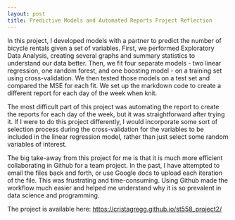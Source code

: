 ```yaml
---
layout: post
title: Predictive Models and Automated Reports Project Reflection
---
```


In this project, I developed models with a partner to predict the number of bicycle rentals given a set of variables. First, we performed Exploratory Data Analysis, creating several graphs and summary statistics to understand our data better. Then, we fit four separate models - two linear regression, one random forest, and one boosting model - on a training set using cross-validation. We then tested those models on a test set and compared the MSE for each fit. We set up the markdown code to create a different report for each day of the week when knit.

The most difficult part of this project was automating the report to create the reports for each day of the week, but it was straightforward after trying it. If I were to do this project differently, I would incorporate some sort of selection process during the cross-validation for the variables to be included in the linear regression model, rather than just select some random variables of interest.

The big take-away from this project for me is that it is much more efficient collaborating in Github for a team project. In the past, I have attempted to email the files back and forth, or use Google docs to upload each iteration of the file. This was frustrating and time-consuming. Using Github made the workflow much easier and helped me understand why it is so prevalent in data science and programming.

The project is available here: https://cristagregg.github.io/st558_project2/ 

